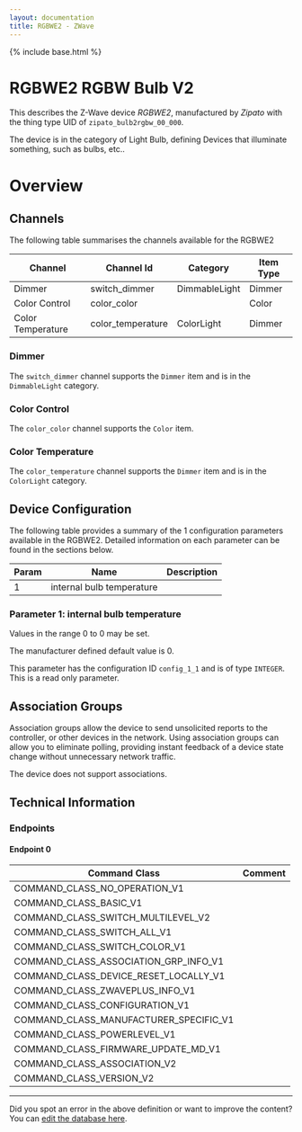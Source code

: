 ```yaml
---
layout: documentation
title: RGBWE2 - ZWave
---
```


{% include base.html %}

# RGBWE2 RGBW Bulb V2
This describes the Z-Wave device *RGBWE2*, manufactured by *Zipato* with the thing type UID of ```zipato_bulb2rgbw_00_000```.

The device is in the category of Light Bulb, defining Devices that illuminate something, such as bulbs, etc..

# Overview


## Channels

The following table summarises the channels available for the RGBWE2

| Channel | Channel Id | Category | Item Type |
|---------|------------|----------|-----------|
| Dimmer | switch_dimmer | DimmableLight | Dimmer | 
| Color Control | color_color |  | Color | 
| Color Temperature | color_temperature | ColorLight | Dimmer | 

### Dimmer

The ```switch_dimmer``` channel supports the ```Dimmer``` item and is in the ```DimmableLight``` category.

### Color Control

The ```color_color``` channel supports the ```Color``` item.

### Color Temperature

The ```color_temperature``` channel supports the ```Dimmer``` item and is in the ```ColorLight``` category.



## Device Configuration

The following table provides a summary of the 1 configuration parameters available in the RGBWE2.
Detailed information on each parameter can be found in the sections below.

| Param | Name  | Description |
|-------|-------|-------------|
| 1 | internal bulb temperature |  |

### Parameter 1: internal bulb temperature



Values in the range 0 to 0 may be set.

The manufacturer defined default value is 0.

This parameter has the configuration ID ```config_1_1``` and is of type ```INTEGER```.
This is a read only parameter.


## Association Groups

Association groups allow the device to send unsolicited reports to the controller, or other devices in the network. Using association groups can allow you to eliminate polling, providing instant feedback of a device state change without unnecessary network traffic.

The device does not support associations.
## Technical Information

### Endpoints

#### Endpoint 0

| Command Class | Comment |
|---------------|---------|
| COMMAND_CLASS_NO_OPERATION_V1| |
| COMMAND_CLASS_BASIC_V1| |
| COMMAND_CLASS_SWITCH_MULTILEVEL_V2| |
| COMMAND_CLASS_SWITCH_ALL_V1| |
| COMMAND_CLASS_SWITCH_COLOR_V1| |
| COMMAND_CLASS_ASSOCIATION_GRP_INFO_V1| |
| COMMAND_CLASS_DEVICE_RESET_LOCALLY_V1| |
| COMMAND_CLASS_ZWAVEPLUS_INFO_V1| |
| COMMAND_CLASS_CONFIGURATION_V1| |
| COMMAND_CLASS_MANUFACTURER_SPECIFIC_V1| |
| COMMAND_CLASS_POWERLEVEL_V1| |
| COMMAND_CLASS_FIRMWARE_UPDATE_MD_V1| |
| COMMAND_CLASS_ASSOCIATION_V2| |
| COMMAND_CLASS_VERSION_V2| |

---

Did you spot an error in the above definition or want to improve the content?
You can [edit the database here](http://www.cd-jackson.com/index.php/zwave/zwave-device-database/zwave-device-list/devicesummary/619).
